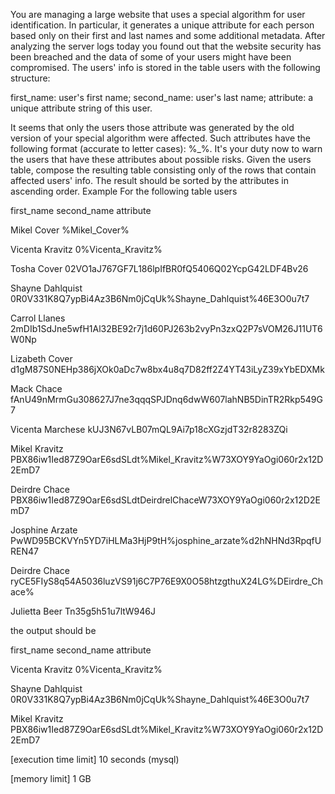 You are managing a large website that uses a special algorithm for user identification. In particular, it generates a unique attribute for each person based only on their first and last names and some additional metadata.
After analyzing the server logs today you found out that the website security has been breached and the data of some of your users might have been compromised.
The users' info is stored in the table users with the following structure:

first_name: user's first name;
second_name: user's last name;
attribute: a unique attribute string of this user.

It seems that only the users those attribute was generated by the old version of your special algorithm were affected. Such attributes have the following format (accurate to letter cases): <one or more arbitrary character>%<first name>_<second name>%<zero or more arbitrary characters>. It's your duty now to warn the users that have these attributes about possible risks.
Given the users table, compose the resulting table consisting only of the rows that contain affected users' info. The result should be sorted by the attributes in ascending order.
Example
For the following table users


first_name
second_name
attribute


  Mikel
  Cover
  %Mikel_Cover%


  Vicenta
  Kravitz
  0%Vicenta_Kravitz%


  Tosha
  Cover
  02VO1aJ767GF7L186lpIfBR0fQ5406Q02YcpG42LDF4Bv26


  Shayne
  Dahlquist
  0R0V331K8Q7ypBi4Az3B6Nm0jCqUk%Shayne_Dahlquist%46E3O0u7t7


  Carrol
  Llanes
  2mDIb1SdJne5wfH1Al32BE92r7j1d60PJ263b2vyPn3zxQ2P7sVOM26J11UT6W0Np


  Lizabeth
  Cover
  d1gM87S0NEHp386jXOk0aDc7w8bx4u8q7D82ff2Z4YT43iLyZ39xYbEDXMk


  Mack
  Chace
  fAnU49nMrmGu308627J7ne3qqqSPJDnq6dwW607lahNB5DinTR2Rkp549G7


  Vicenta
  Marchese
  kUJ3N67vLB07mQL9Ai7p18cXGzjdT32r8283ZQi


  Mikel
  Kravitz
  PBX86iw1Ied87Z9OarE6sdSLdt%Mikel_Kravitz%W73XOY9YaOgi060r2x12D2EmD7


  Deirdre
  Chace
  PBX86iw1Ied87Z9OarE6sdSLdtDeirdrelChaceW73XOY9YaOgi060r2x12D2EmD7


  Josphine
  Arzate
  PwWD95BCKVYn5YD7iHLMa3HjP9tH%josphine_arzate%d2hNHNd3RpqfUREN47


  Deirdre
  Chace
  ryCE5FIyS8q54A5036luzVS91j6C7P76E9X0O58htzgthuX24LG%DEirdre_Chace%


  Julietta
  Beer
  Tn35g5h51u7ltW946J


the output should be


first_name
second_name
attribute


  Vicenta
  Kravitz
  0%Vicenta_Kravitz%


  Shayne
  Dahlquist
  0R0V331K8Q7ypBi4Az3B6Nm0jCqUk%Shayne_Dahlquist%46E3O0u7t7


  Mikel
  Kravitz
  PBX86iw1Ied87Z9OarE6sdSLdt%Mikel_Kravitz%W73XOY9YaOgi060r2x12D2EmD7




[execution time limit] 10 seconds (mysql)


[memory limit] 1 GB


